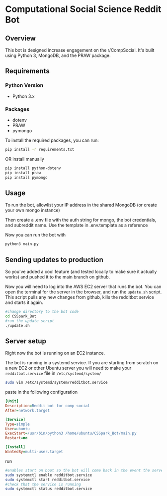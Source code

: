 # Computational Social Science Reddit Bot

## Overview

This bot is designed increase engagement on the r/CompSocial. It's built using Python 3, MongoDB, and the PRAW package.

## Requirements

### Python Version

- Python 3.x

### Packages

- dotenv
- PRAW
- pymongo

To install the required packages, you can run:

```bash
pip install -r requirements.txt
```

OR install manually

```bash
pip install python-dotenv
pip install praw
pip install pymongo
```


## Usage

To run the bot, allowlist your IP address in the shared MongoDB (or create your own mongo instance) 

Then create a .env file with the auth string for mongo, the bot credentials, and subreddit name. Use the template in .env.template as a reference 

Now you can run the bot with 

```bash
python3 main.py
```

## Sending updates to production

So you've added a cool feature (and tested locally to make sure it actually works) and pushed it to the main branch on github.

Now you will need to log into the AWS EC2 server that runs the bot. You can open the terminal for the server in the browser, and run the `update.sh` script. This script pulls any new changes from github, kills the redditbot service and starts it again.

```bash
#change directory to the bot code
cd CSSpark_Bot
#run the update script
./update.sh
```



## Server setup

Right now the bot is running on an EC2 instance.

The bot is running in a systemd service. If you are starting from scratch on a new EC2 or other Ubuntu server you will need to make your `redditbot.service` file in `/etc/systemd/system/`

```bash
sudo vim /etc/systemd/system/redditbot.service
```

paste in the following configuration

```ini
[Unit]
Description=Reddit bot for comp social
After=network.target

[Service]
Type=simple
User=ubuntu
ExecStart=/usr/bin/python3 /home/ubuntu/CSSpark_Bot/main.py 
Restart=no

[Install]
WantedBy=multi-user.target
```

run

```bash
#enables start on boot so the bot will come back in the event the server randomly reboots
sudo systemctl enable redditbot.service 
sudo systemctl start redditbot.service
#check that the service is running
sudo systemctl status redditbot.service
```
